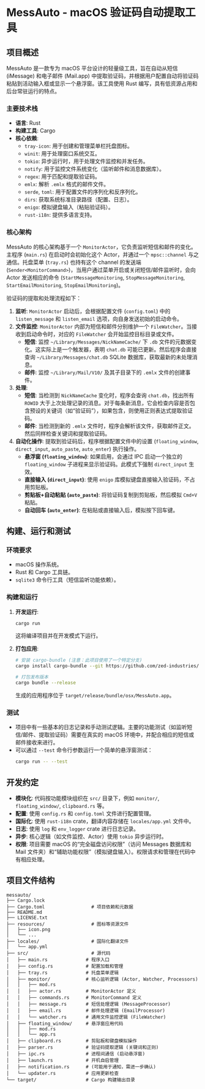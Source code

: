 # MessAuto - macOS 验证码自动提取工具

## 项目概述

MessAuto 是一款专为 macOS 平台设计的轻量级工具，旨在自动从短信 (iMessage) 和电子邮件 (Mail.app) 中提取验证码，并根据用户配置自动将验证码粘贴到活动输入框或显示一个悬浮窗。该工具使用 Rust 编写，具有低资源占用和后台常驻运行的特点。

### 主要技术栈

*   **语言**: Rust
*   **构建工具**: Cargo
*   **核心依赖**:
    *   `tray-icon`: 用于创建和管理菜单栏托盘图标。
    *   `winit`: 用于处理窗口系统交互。
    *   `tokio`: 异步运行时，用于处理文件监控和并发任务。
    *   `notify`: 用于监控文件系统变化（监听邮件和消息数据库）。
    *   `regex`: 用于匹配和提取验证码。
    *   `emlx`: 解析 `.emlx` 格式的邮件文件。
    *   `serde`, `toml`: 用于配置文件的序列化和反序列化。
    *   `dirs`: 获取系统标准目录路径（配置、日志）。
    *   `enigo`: 模拟键盘输入（粘贴验证码）。
    *   `rust-i18n`: 提供多语言支持。

### 核心架构

MessAuto 的核心架构基于一个 `MonitorActor`，它负责监听短信和邮件的变化。主程序 (`main.rs`) 在启动时会初始化这个 Actor，并通过一个 `mpsc::channel` 与之通信。托盘菜单 (`tray.rs`) 也持有这个 channel 的发送端 (`Sender<MonitorCommand>`)，当用户通过菜单开启或关闭短信/邮件监听时，会向 Actor 发送相应的命令 (`StartMessageMonitoring`, `StopMessageMonitoring`, `StartEmailMonitoring`, `StopEmailMonitoring`)。

验证码的提取和处理流程如下：

1.  **监听**: `MonitorActor` 启动后，会根据配置文件 (`config.toml`) 中的 `listen_message` 和 `listen_email` 选项，向自身发送初始的启动命令。
2.  **文件监控**: `MonitorActor` 内部为短信和邮件分别维护一个 `FileWatcher`。当接收到启动命令时，对应的 `FileWatcher` 会开始监控目标目录或文件。
    *   **短信**: 监控 `~/Library/Messages/NickNameCache/` 下 `.db` 文件的元数据变化。这实际上是一个触发器，表明 `chat.db` 可能已更新。然后程序会直接查询 `~/Library/Messages/chat.db` SQLite 数据库，获取最新的未处理消息。
    *   **邮件**: 监控 `~/Library/Mail/V10/` 及其子目录下的 `.emlx` 文件的创建事件。
3.  **处理**:
    *   **短信**: 当检测到 `NickNameCache` 变化时，程序会查询 `chat.db`，找出所有 `ROWID` 大于上次处理记录的消息。对于每条新消息，它会检查内容是否包含预设的关键词（如“验证码”），如果包含，则使用正则表达式提取验证码。
    *   **邮件**: 当检测到新的 `.emlx` 文件时，程序会解析该文件，获取邮件正文。然后同样检查关键词和提取验证码。
4.  **自动化操作**: 提取到验证码后，程序根据配置文件中的设置 (`floating_window`, `direct_input`, `auto_paste`, `auto_enter`) 执行操作。
    *   **悬浮窗 (`floating_window`)**: 如果启用，会通过 IPC 启动一个独立的 `floating_window` 子进程来显示验证码。此模式下强制 `direct_input` 生效。
    *   **直接输入 (`direct_input`)**: 使用 `enigo` 库模拟键盘直接输入验证码，不占用剪贴板。
    *   **剪贴板+自动粘贴 (`auto_paste`)**: 将验证码复制到剪贴板，然后模拟 `Cmd+V` 粘贴。
    *   **自动回车 (`auto_enter`)**: 在粘贴或直接输入后，模拟按下回车键。

## 构建、运行和测试

### 环境要求

*   macOS 操作系统。
*   Rust 和 Cargo 工具链。
*   `sqlite3` 命令行工具（短信监听功能依赖）。

### 构建和运行

1.  **开发运行**:
    ```bash
    cargo run
    ```
    这将编译项目并在开发模式下运行。

2.  **打包应用**:
    ```bash
    # 安装 cargo-bundle (注意：此项目使用了一个特定分支)
    cargo install cargo-bundle --git https://github.com/zed-industries/cargo-bundle.git --branch add-plist-extension

    # 打包发布版本
    cargo bundle --release
    ```
    生成的应用程序位于 `target/release/bundle/osx/MessAuto.app`。

### 测试

*   项目中有一些基本的日志记录和手动测试逻辑。主要的功能测试（如监听短信/邮件、提取验证码）需要在真实的 macOS 环境中，并配合相应的短信或邮件接收来进行。
*   可以通过 `--test` 命令行参数运行一个简单的悬浮窗测试：
    ```bash
    cargo run -- --test
    ```

## 开发约定

*   **模块化**: 代码按功能模块组织在 `src/` 目录下，例如 `monitor/`, `floating_window/`, `clipboard.rs` 等。
*   **配置**: 使用 `config.rs` 和 `config.toml` 文件进行配置管理。
*   **国际化**: 使用 `rust-i18n` crate，翻译内容存储在 `locales/app.yml` 文件中。
*   **日志**: 使用 `log` 和 `env_logger` crate 进行日志记录。
*   **异步**: 核心逻辑（如文件监控、Actor）使用 `tokio` 异步运行时。
*   **权限**: 项目需要 macOS 的“完全磁盘访问权限”（访问 Messages 数据库和 Mail 文件夹）和“辅助功能权限”（模拟键盘输入）。权限请求和管理在代码中有相应处理。

## 项目文件结构

```
messauto/
├── Cargo.lock
├── Cargo.toml                 # 项目依赖和元数据
├── README.md
├── LICENSE.txt
├── resources/                 # 图标等资源文件
│   ├── icon.png
│   └── ...
├── locales/                   # 国际化翻译文件
│   └── app.yml
├── src/                       # 源代码
│   ├── main.rs              # 程序入口
│   ├── config.rs            # 配置加载和管理
│   ├── tray.rs              # 托盘菜单逻辑
│   ├── monitor/             # 核心监听逻辑 (Actor, Watcher, Processors)
│   │   ├── mod.rs
│   │   ├── actor.rs         # MonitorActor 定义
│   │   ├── commands.rs      # MonitorCommand 定义
│   │   ├── message.rs       # 短信处理逻辑 (MessageProcessor)
│   │   ├── email.rs         # 邮件处理逻辑 (EmailProcessor)
│   │   └── watcher.rs       # 通用文件监控逻辑 (FileWatcher)
│   ├── floating_window/     # 悬浮窗应用代码
│   │   ├── mod.rs
│   │   └── app.rs
│   ├── clipboard.rs         # 剪贴板和键盘模拟操作
│   ├── parser.rs            # 验证码提取逻辑 (关键词和正则)
│   ├── ipc.rs               # 进程间通信 (启动悬浮窗)
│   ├── launch.rs            # 开机自启管理
│   ├── notification.rs      # (可能用于通知，需进一步确认)
│   └── updater.rs           # 应用更新检查
└── target/                  # Cargo 构建输出目录
```
